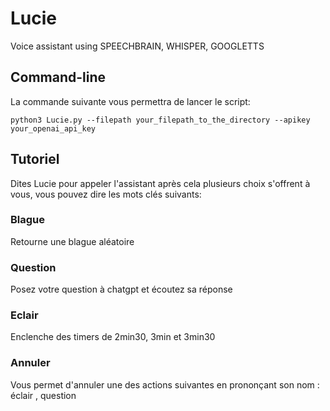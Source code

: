 # Lucie
Voice assistant using SPEECHBRAIN, WHISPER, GOOGLETTS

## Command-line

La commande suivante vous permettra de lancer le script:

    python3 Lucie.py --filepath your_filepath_to_the_directory --apikey your_openai_api_key

## Tutoriel
Dites Lucie pour appeler l'assistant après cela plusieurs choix s'offrent à vous, vous pouvez dire les mots clés suivants:

### Blague
 Retourne une blague aléatoire

### Question
 Posez votre question à chatgpt et écoutez sa réponse

### Eclair
Enclenche des timers de 2min30, 3min et 3min30

### Annuler
 Vous permet d'annuler une des actions suivantes en prononçant son nom : éclair , question
